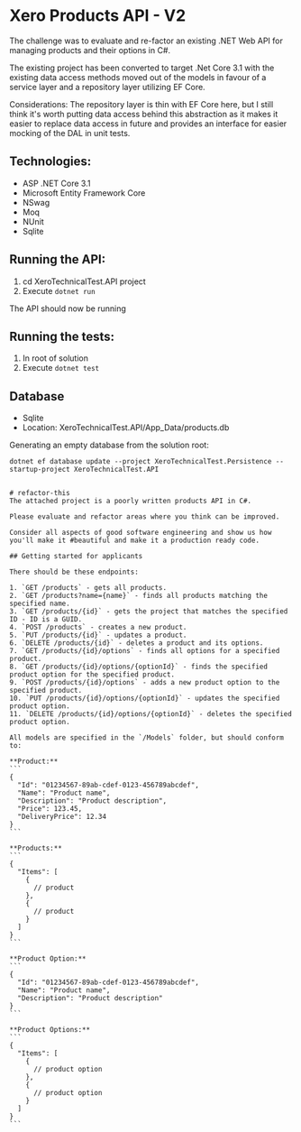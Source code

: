# Xero Products API - V2

The challenge was to evaluate and re-factor an existing .NET Web API for managing products and their options in C#. 

The existing project has been converted to target .Net Core 3.1 with the existing data access methods moved out of
the models in favour of a service layer and a repository layer utilizing EF Core.

Considerations:
The repository layer is thin with EF Core here, but I still think it's worth putting data access behind
this abstraction as it makes it easier to replace data access in future and
provides an interface for easier mocking of the DAL in unit tests.

## Technologies:

- ASP .NET Core 3.1
- Microsoft Entity Framework Core
- NSwag
- Moq
- NUnit
- Sqlite

## Running the API:

1. cd XeroTechnicalTest.API project
3. Execute `dotnet run`

The API should now be running

## Running the tests:

1. In root of solution
3. Execute `dotnet test`

## Database

- Sqlite
- Location: XeroTechnicalTest.API/App_Data/products.db

Generating an empty database from the solution root: 
```
dotnet ef database update --project XeroTechnicalTest.Persistence --startup-project XeroTechnicalTest.API
```




~~~~~~~~~~~~~~~~~~~~~~~~~~~~~~~~~~~~~~~~~~~~~~~~~~~~~~~~~~~~~~~~~~~~~~~~~~~~~~~~~~~~~~~~~~~~~~~~~~~~~~~~~

# refactor-this
The attached project is a poorly written products API in C#.

Please evaluate and refactor areas where you think can be improved. 

Consider all aspects of good software engineering and show us how you'll make it #beautiful and make it a production ready code.

## Getting started for applicants

There should be these endpoints:

1. `GET /products` - gets all products.
2. `GET /products?name={name}` - finds all products matching the specified name.
3. `GET /products/{id}` - gets the project that matches the specified ID - ID is a GUID.
4. `POST /products` - creates a new product.
5. `PUT /products/{id}` - updates a product.
6. `DELETE /products/{id}` - deletes a product and its options.
7. `GET /products/{id}/options` - finds all options for a specified product.
8. `GET /products/{id}/options/{optionId}` - finds the specified product option for the specified product.
9. `POST /products/{id}/options` - adds a new product option to the specified product.
10. `PUT /products/{id}/options/{optionId}` - updates the specified product option.
11. `DELETE /products/{id}/options/{optionId}` - deletes the specified product option.

All models are specified in the `/Models` folder, but should conform to:

**Product:**
```
{
  "Id": "01234567-89ab-cdef-0123-456789abcdef",
  "Name": "Product name",
  "Description": "Product description",
  "Price": 123.45,
  "DeliveryPrice": 12.34
}
```

**Products:**
```
{
  "Items": [
    {
      // product
    },
    {
      // product
    }
  ]
}
```

**Product Option:**
```
{
  "Id": "01234567-89ab-cdef-0123-456789abcdef",
  "Name": "Product name",
  "Description": "Product description"
}
```

**Product Options:**
```
{
  "Items": [
    {
      // product option
    },
    {
      // product option
    }
  ]
}
```
